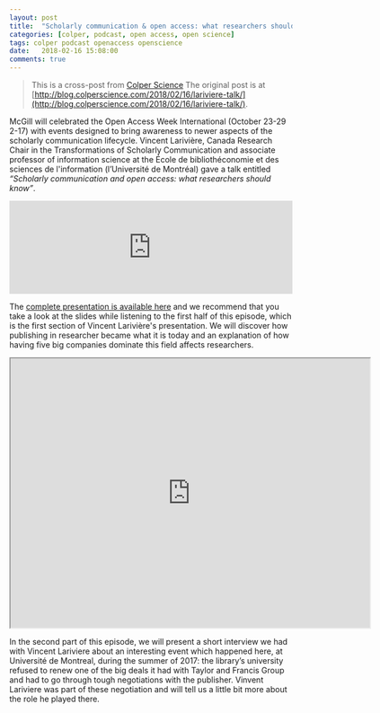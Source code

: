 ```yaml
---
layout: post
title:  "Scholarly communication & open access: what researchers should know with Vincent Larivière"
categories: [colper, podcast, open access, open science]
tags: colper podcast openaccess openscience
date:   2018-02-16 15:08:00
comments: true
---
```


> This is a cross-post from [Colper Science](http://blog.colperscience.com)
> The original post is at [http://blog.colperscience.com/2018/02/16/lariviere-talk/](http://blog.colperscience.com/2018/02/16/lariviere-talk/).

McGill will celebrated the Open Access Week International (October 23-29 2-17) with events designed to bring awareness to newer aspects of the scholarly communication lifecycle. Vincent Larivière, Canada Research Chair in the Transformations of Scholarly Communication and associate professor of information science at the École de bibliothéconomie et des sciences de l'information (l’Université de Montréal) gave a talk entitled _“Scholarly communication and open access: what researchers should know”_.

<iframe width="100%" height="166" scrolling="no" frameborder="no" allow="autoplay" src="https://w.soundcloud.com/player/?url=https%3A//api.soundcloud.com/tracks/400682997&amp;color=%23ff5500&amp;auto_play=false&amp;hide_related=false&amp;show_comments=true&amp;show_user=true&amp;show_reposts=false&amp;show_teaser=true"></iframe>

The [complete presentation is available here](http://tiny.cc/colper-lariviere) and we recommend that you take a look at the slides while listening to the first half of this episode, which is the first section of Vincent Larivière's presentation. We will discover how publishing in researcher became what it is today and an explanation of how having five big companies dominate this field affects researchers.

<iframe src="https://drive.google.com/file/d/1THkBb07u_Zuv97V0UgwOmwdwWxAetSMJ/preview" width="640" height="480"></iframe>

In the second part of this episode, we will present a short interview we had with Vincent Lariviere about an interesting event which happened here, at Université de Montreal, during the summer of 2017: the library’s university refused to renew one of the big deals it had with Taylor and Francis Group and had to go through tough negotiations with the publisher. Vinvent Lariviere was part of these negotiation and will tell us a little bit more about the role he played there.
